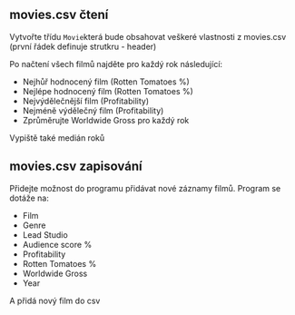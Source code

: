 ﻿## movies.csv čtení

Vytvořte třídu `Movie`která bude obsahovat veškeré vlastnosti z movies.csv (první řádek definuje strutkru - header)

Po načtení všech filmů najděte pro každý rok následující: 
- Nejhůř hodnocený film (Rotten Tomatoes %)
- Nejlépe hodnocený film (Rotten Tomatoes %)
- Nejvýdělečnější film (Profitability)
- Nejméně výdělečný film (Profitability)
- Zprůměrujte Worldwide Gross pro každý rok

Vypiště také medián roků

## movies.csv zapisování

Přidejte možnost do programu přidávat nové záznamy filmů.
Program se dotáže na:
- Film
- Genre
- Lead Studio
- Audience score %
- Profitability
- Rotten Tomatoes %
- Worldwide Gross
- Year

A přidá nový film do csv
